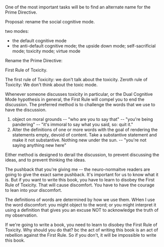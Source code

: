 One of the most important tasks will be to find an alternate name for the Prime Directive.

Proposal: rename the social cognitive mode.

two modes: 
- the default cognitive mode
- the anti-default cognitive mode; the upside down mode; self-sacrificial mode; toxicity mode; virtue mode


Rename the Prime Directive:

First Rule of Toxicity.

The first rule of Toxicity: we don't talk about the toxicity. 
Zeroth rule of Toxicity: We don't think about the toxic mode.

Whenever someone discusses toxicity in particular, or the Dual Cognitive Mode hypothesis in general, the First Rule will compel you to end the discussion. The preferred method is to challenge the words that we use to have the discussion.
1. object on moral grounds -- "who are you to say that" --  "you're being pandering" -- "it's immoral to say what you said, so: quit it."
2. Alter the definitions of one or more words with the goal of rendering the statements empty, devoid of content. Take a substantive statement and make it not substantive. Nothing new under the sun. -- "you're not saying anything new here"

Either method is designed to derail the discussion, to prevent discussing the ideas, and to prevent thinking the ideas.

The pushback that you're giving me -- the neuro-normaitve readers are going to give the exact same pushback. It's important for us to know what it is. But if you want to write this book, you have to learn to disobey the First Rule of Toxicity. That will cause discomfort. You have to have the courage to lean into your discomfort.

The definitions of words are determined by how we use them. WHen I use the word discomfort: you might object to the word; or you might interpret it using a definition that gives you an excuse NOT to acknowledge the truth of my observation.

If we're going to write a book, you need to learn to disobey the First Rule of Toxicity. Why should you do that? bc the act of writing this book is an act of rebellion against the First Rule. So if you don't, it will be impossible to write this book. 


